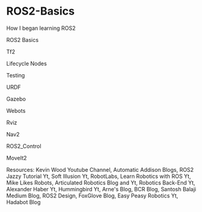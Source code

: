 # ROS2-Basics
How I began learning ROS2

ROS2 Basics 

Tf2

Lifecycle Nodes

Testing

URDF

Gazebo

Webots

Rviz

Nav2

ROS2_Control

MoveIt2

Resources: Kevin Wood Youtube Channel, Automatic Addison Blogs, ROS2 Jazzy Tutorial Yt, Soft Illusion Yt, RobotLabs, Learn Robotics with ROS Yt, Mike Likes Robots, Articulated Robotics Blog and Yt, Robotics Back-End Yt, Alexander Haber Yt, Hummingbird Yt, Arne's Blog, BCR Blog, Santosh Balaji Medium Blog, ROS2 Design, FoxGlove Blog, Easy Peasy Robotics Yt, Hadabot Blog
